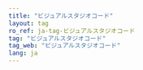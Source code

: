 ```yaml
---
title: "ビジュアルスタジオコード"
layout: tag
ro_ref: ja-tag-ビジュアルスタジオコード
tag: "ビジュアルスタジオコード"
tag_web: "ビジュアルスタジオコード"
lang: ja
---
```

